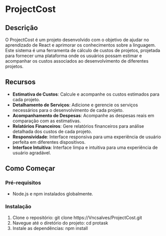 # ProjectCost

## Descrição

O ProjectCost é um projeto desenvolvido com o objetivo de ajudar no aprendizado de React e aprimorar os conhecimentos sobre a linguagem. Este sistema é uma ferramenta de cálculo de custos de projetos, projetada para fornecer uma plataforma onde os usuários possam estimar e acompanhar os custos associados ao desenvolvimento de diferentes projetos.

## Recursos

- **Estimativa de Custos**: Calcule e acompanhe os custos estimados para cada projeto.
- **Detalhamento de Serviços**: Adicione e gerencie os serviços necessários para o desenvolvimento de cada projeto.
- **Acompanhamento de Despesas**: Acompanhe as despesas reais em comparação com as estimativas.
- **Relatórios Financeiros**: Gere relatórios financeiros para análise detalhada dos custos de cada projeto.
- **Responsividade**: Interface responsiva para uma experiência de usuário perfeita em diferentes dispositivos.
- **Interface Intuitiva**: Interface limpa e intuitiva para uma experiência de usuário agradável.

## Como Começar

### Pré-requisitos

- Node.js e npm instalados globalmente.

### Instalação
1. Clone o repositório: git clone https://Vncsalves/ProjectCost.git
2. Navegue até o diretório do projeto: cd protask
3. Instale as dependências: npm install
